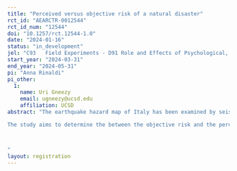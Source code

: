 ```yaml
---
title: "Perceived versus objective risk of a natural disaster"
rct_id: "AEARCTR-0012544"
rct_id_num: "12544"
doi: "10.1257/rct.12544-1.0"
date: "2024-01-16"
status: "in_development"
jel: "C93	Field Experiments - D91	Role and Effects of Psychological, Emotional, Social, and Cognitive Factors on Decision Making"
start_year: "2024-03-31"
end_year: "2024-05-31"
pi: "Anna Rinaldi"
pi_other:
  1:
    name: Uri Gneezy
    email: ugneezy@ucsd.edu
    affiliation: UCSD
abstract: "The earthquake hazard map of Italy has been examined by seismologists and volcanologists to identify areas with a comparable probability of a building collapse within the next 50 years. This probability is derived by multiplying the PGA (Peak Ground Acceleration) at an exceedance probability of 10% with the classic fragility curve. The estimated probability of collapse in the next 50 years in these locations is 10%. This objective probability will be compared with the perceived probability of the interviewees. All interviewees reside in a seismic area and share the same objective probability (10%) of experiencing a house collapse in the next 50 years. 
The study aims to determine the between the objective risk and the perceived risk. It also seeks to compare the self-reported and other-reported likelihood of a house collapsing. We hypothesize that the probability reported for others is higher than the self-reported probability, whether those others are neighbors from the same city or citizens from another region's city [p(others) > p(self)]. This hypothesis suggests a form of optimism bias.

"
layout: registration
---
```


